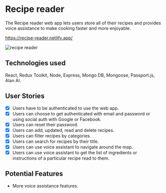 # Recipe reader

The Recipe reader web app lets users store all of their recipes and provides voice assistance to make cooking faster and more enjoyable.

https://recipe-reader.netlify.app/

![recipe reader](https://user-images.githubusercontent.com/25966281/114888176-ad0ee800-9e11-11eb-9aa1-943b25dda7ee.PNG)

## Technologies used

React, Redux Toolkit, Node, Express, Mongo DB, Mongoose, Passport.js, Alan AI.

## User Stories

-   [x] Users have to be authenticated to use the web app.
-   [x] Users can choose to get authenticated with email and password or using social auth with Google or Facebook.
-   [x] Users can reset their password.
-   [x] Users can add, updated, read and delete recipes.
-   [x] Users can filter recipes by categories.
-   [x] Users can search for recipes by their title.
-   [x] Users can use voice assistant to navigate around the map.
-   [x] Users can use voice assistant to get the list of ingredients or instructions of a particular recipe read to them.

## Potential Features

- More voice assistance features.
